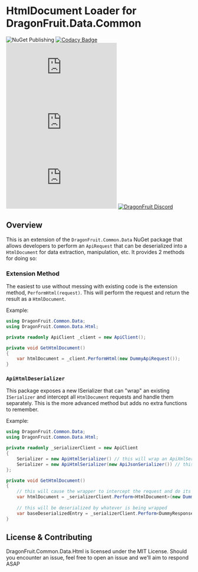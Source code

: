 # HtmlDocument Loader for DragonFruit.Data.Common

![NuGet Publishing](https://github.com/dragonfruitnetwork/DragonFruit.Common.Data.Html/workflows/Publish/badge.svg)
[![Codacy Badge](https://api.codacy.com/project/badge/Grade/a8d6e2cfb55449099204fb2208e07a26)](https://app.codacy.com/gh/dragonfruitnetwork/DragonFruit.Common.Data.Html?utm_source=github.com&utm_medium=referral&utm_content=dragonfruitnetwork/DragonFruit.Common.Data.Html&utm_campaign=Badge_Grade)
[![NuGet](https://img.shields.io/nuget/v/DragonFruit.Common.Data.Html)](https://www.nuget.org/packages/DragonFruit.Common.Data.Html/)
[![Nuget](https://img.shields.io/nuget/dt/DragonFruit.Common.Data.Html)](https://www.nuget.org/packages/DragonFruit.Common.Data.Html/)
![GitHub](https://img.shields.io/github/license/dragonfruitnetwork/DragonFruit.Common.Data.Html)
[![DragonFruit Discord](https://img.shields.io/discord/482528405292843018?label=Discord)](https://discord.gg/VA26u5Z)

## Overview

This is an extension of the `DragonFruit.Common.Data` NuGet package that allows developers to perform an `ApiRequest` that can be deserialized into a `HtmlDocument` for data extraction, manipulation, etc. It provides 2 methods for doing so:

### Extension Method

The easiest to use without messing with existing code is the extension method, `PerformHtml(request)`. This will perform the request and return the result as a `HtmlDocument`.

Example:

```cs
using DragonFruit.Common.Data;
using DragonFruit.Common.Data.Html;

private readonly ApiClient _client = new ApiClient();

private void GetHtmlDocument()
{
    var htmlDocument = _client.PerformHtml(new DummyApiRequest());
}
```

### `ApiHtmlDeserializer`

This package exposes a new ISerializer that can "wrap" an existing `ISerializer` and intercept all `HtmlDocument` requests and handle them separately. This is the more advanced method but adds no extra functions to remember.

Example:

```cs
using DragonFruit.Common.Data;
using DragonFruit.Common.Data.Html;

private readonly _serializerClient = new ApiClient
{
    Serializer = new ApiHtmlSerializer() // this will wrap an ApiXmlSerializer
    Serializer = new ApiHtmlSerializer(new ApiJsonSerializer()) // this will wrap an ApiJsonSerializer
};

private void GetHtmlDocument()
{
    // this will cause the wrapper to intercept the request and do its own thing
    var htmlDocument = _serializerClient.Perform<HtmlDocument>(new DummyApiRequest());
    
    // this will be deserialized by whatever is being wrapped
    var baseDeserializedEntry = _serializerClient.Perform<DummyResponse>(new DummyApiRequest());
}
```

## License & Contributing

DragonFruit.Common.Data.Html is licensed under the MIT License. Should you encounter an issue, feel free to open an issue and we'll aim to respond ASAP
